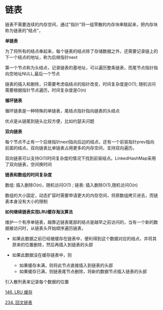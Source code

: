 # 链表



链表不需要连续的内存空间，通过"指针"将一组零散的内存块串联起来，把内存块称为链表的"结点"，

**单链表**

为了将所有的结点串起来，每个链表的结点除了存储数据之外，还需要记录链上的下一个结点的地址，称为后继指针next

第一个节点称为头结点，记录链表的基地址，可以遍历整条链表，而尾节点指针指向空地址NULL,最后一个节点

链表的插入和删除，只需要考虑临结点的指针改变，时间复杂度是O(1); 随机访问需要根据指针节点遍历，时间复杂度是O(n)

**循环链表**

循环链表是一种特殊的单链表，尾结点指针指向链表的头结点

优点是从链尾到链头比较方便，比如约瑟夫问题

**双向链表**

每个节点不止有一个后继指针next指向后边的结点，还有一个前驱指针prev指向前面的结点。双向链表比单链表占用更多的内存空间，支持双向遍历。

双向链表可以支持O(1)时间复杂度的情况下找到前驱结点。LinkedHashMap采用了双向链表，空间换时间

**链表和数组的时间复杂度**

数组: 插入删除O(n)，随机访问O(1) ; 链表: 插入删除O(1),随机访问O(n)

数组的大小固定，动态扩容时需要申请更大的内存空间，将原数组拷贝进去，而链表本身没有大小的限制

**如何继续链表实现LRU缓存淘汰算法**

维护一个有序单链表，越靠近链表尾部的结点是越早之前访问的，当有一个新的数据被访问时，从链表头开始顺序遍历链表，

- 如果此数据之前已经被缓存在链表中，便利得到这个数据对应的结点，并将其原来的位置删除，然后再插入到链表的头部

- 如果此数据没在缓存链表中，则
  - 如果缓存未满，则将此节点直接插入到链表的头部
  - 如果缓存已满，则链表尾节点删除，将新的数据节点插入链表的头部

引入散列表来记录每个数据的位置

[146. LRU 缓存](https://github.com/Spectred/alg/blob/java/src/common/LRUCache_146.java)

[234. 回文链表](https://github.com/Spectred/alg/blob/java/src/listnode/IsPalindrome_234.java)

